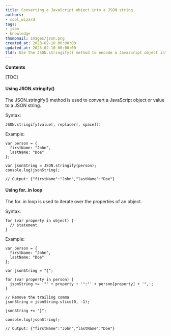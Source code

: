 ```yaml
---
title: Converting a JavaScript object into a JSON string
authors:
- cool_wizard
tags:
- json
- knowledge
thumbnail: images/json.png
created_at: 2023-02-10 00:00:00
updated_at: 2023-02-10 00:00:00
tldr: Use the JSON.stringify() method to encode a Javascript object into a JSON string.
---
```


**Contents**

[TOC]

#### Using JSON.stringify()

The JSON.stringify() method is used to convert a JavaScript object or value to a JSON string.

Syntax:
```
JSON.stringify(value[, replacer[, space]])
```

Example:
```
var person = {
  firstName: "John",
  lastName: "Doe"
};

var jsonString = JSON.stringify(person);
console.log(jsonString);

// Output: {"firstName":"John","lastName":"Doe"}
```

#### Using for..in loop

The for..in loop is used to iterate over the properties of an object.

Syntax:
```
for (var property in object) {
  // statement
}
```

Example:
```
var person = {
  firstName: "John",
  lastName: "Doe"
};

var jsonString = "{";

for (var property in person) {
  jsonString += '"' + property + '":"' + person[property] + '",';
}

// Remove the trailing comma
jsonString = jsonString.slice(0, -1);

jsonString += "}";

console.log(jsonString);

// Output: {"firstName":"John","lastName":"Doe"}
```
